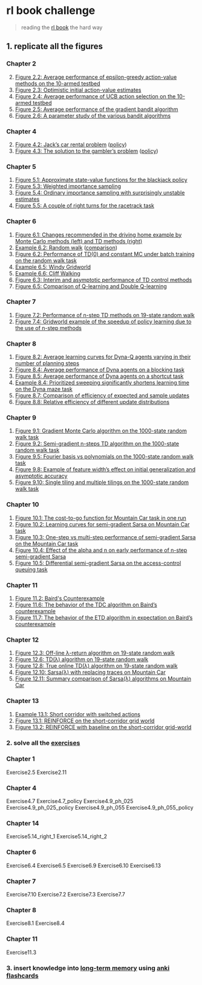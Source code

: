 # rl book challenge

>reading the [rl book](http://incompleteideas.net/book/RLbook2018trimmed.pdf) the hard way

## 1. replicate all the figures

### Chapter 2
2. [Figure 2.2: Average performance of epsilon-greedy action-value methods on the 10-armed testbed](https://raw.githubusercontent.com/mtrazzi/rl-book-challenge/master/chapter2/plots/fig2.2.png)
3. [Figure 2.3: Optimistic initial action-value estimates](https://raw.githubusercontent.com/mtrazzi/rl-book-challenge/master/chapter2/plots/fig2.3.png)
4. [Figure 2.4: Average performance of UCB action selection on the 10-armed testbed](https://raw.githubusercontent.com/mtrazzi/rl-book-challenge/master/chapter2/plots/fig2.4.png)
5. [Figure 2.5: Average performance of the gradient bandit algorithm](https://raw.githubusercontent.com/mtrazzi/rl-book-challenge/master/chapter2/plots/fig2.5.png)
6. [Figure 2.6: A parameter study of the various bandit algorithms](https://raw.githubusercontent.com/mtrazzi/rl-book-challenge/master/chapter2/plots/fig2.6.png)

### Chapter 4
2. [Figure 4.2: Jack’s car rental problem](https://raw.githubusercontent.com/mtrazzi/rl-book-challenge/master/chapter4/plots/fig4.2.png) ([policy](https://raw.githubusercontent.com/mtrazzi/rl-book-challenge/master/chapter4/plots/fig4.2_policy.png))
3. [Figure 4.3: The solution to the gambler’s problem](https://raw.githubusercontent.com/mtrazzi/rl-book-challenge/master/chapter4/plots/fig4.3.png) ([policy](https://raw.githubusercontent.com/mtrazzi/rl-book-challenge/master/chapter4/plots/fig4.3_policy.png))

### Chapter 5
1. [Figure 5.1: Approximate state-value functions for the blackjack policy](https://raw.githubusercontent.com/mtrazzi/rl-book-challenge/master/chapter5/plots/fig5.1.png)
2. [Figure 5.3: Weighted importance sampling](https://raw.githubusercontent.com/mtrazzi/rl-book-challenge/master/chapter5/plots/fig5.3.png)
3. [Figure 5.4: Ordinary importance sampling with surprisingly unstable estimates](https://raw.githubusercontent.com/mtrazzi/rl-book-challenge/master/chapter5/plots/fig5.4.png)
4. [Figure 5.5: A couple of right turns for the racetrack task](https://raw.githubusercontent.com/mtrazzi/rl-book-challenge/master/chapter5/plots/fig5.5_left.png)

### Chapter 6
1. [Figure 6.1: Changes recommended in the driving home example by Monte Carlo methods (left)
and TD methods (right)](https://raw.githubusercontent.com/mtrazzi/rl-book-challenge/master/chapter6/plots/fig6.1.png)
2. [Example 6.2: Random walk](https://raw.githubusercontent.com/mtrazzi/rl-book-challenge/master/chapter6/plots/example6.2.png) ([comparison](https://raw.githubusercontent.com/mtrazzi/rl-book-challenge/master/chapter6/plots/example6.2_comparison.png))
3. [Figure 6.2: Performance of TD(0) and constant MC under batch training on the random walk task](https://raw.githubusercontent.com/mtrazzi/rl-book-challenge/master/chapter6/plots/fig6.2.png)
4. [Example 6.5: Windy Gridworld](https://raw.githubusercontent.com/mtrazzi/rl-book-challenge/master/chapter6/plots/example6.5.png)
5. [Example 6.6: Cliff Walking](https://raw.githubusercontent.com/mtrazzi/rl-book-challenge/master/chapter6/plots/example6.6.png)
6. [Figure 6.3: Interim and asymptotic performance of TD control methods](https://raw.githubusercontent.com/mtrazzi/rl-book-challenge/master/chapter6/plots/fig6.3_comparison.png)
7. [Figure 6.5: Comparison of Q-learning and Double Q-learning](https://raw.githubusercontent.com/mtrazzi/rl-book-challenge/master/chapter6/plots/fig6.5.png)

### Chapter 7
1. [Figure 7.2: Performance of n-step TD methods on 19-state random walk](https://raw.githubusercontent.com/mtrazzi/rl-book-challenge/master/chapter7/plots/fig7.2_comparison.png)
2. [Figure 7.4: Gridworld example of the speedup of policy learning due to the use of n-step
methods](https://raw.githubusercontent.com/mtrazzi/rl-book-challenge/master/chapter7/plots/fig7.4.png)

### Chapter 8
1. [Figure 8.2: Average learning curves for Dyna-Q agents varying in their number of planning steps](https://raw.githubusercontent.com/mtrazzi/rl-book-challenge/master/chapter8/plots/fig8.2.png)
2. [Figure 8.4: Average performance of Dyna agents on a blocking task](https://raw.githubusercontent.com/mtrazzi/rl-book-challenge/master/chapter8/plots/fig8.4.png)
3. [Figure 8.5: Average performance of Dyna agents on a shortcut task](https://raw.githubusercontent.com/mtrazzi/rl-book-challenge/master/chapter8/plots/fig8.5.png)
4. [Example 8.4: Prioritized sweeping significantly shortens learning time on the Dyna maze task](https://raw.githubusercontent.com/mtrazzi/rl-book-challenge/master/chapter8/plots/example.8.4.png)
5. [Figure 8.7: Comparison of efficiency of expected and sample updates](https://raw.githubusercontent.com/mtrazzi/rl-book-challenge/master/chapter8/plots/fig8.7.png)
6. [Figure 8.8: Relative efficiency of different update distributions](https://raw.githubusercontent.com/mtrazzi/rl-book-challenge/master/chapter8/plots/fig8.8.png)

### Chapter 9
1. [Figure 9.1: Gradient Monte Carlo algorithm on the 1000-state random walk task](https://raw.githubusercontent.com/mtrazzi/rl-book-challenge/master/chapter9/plots/fig9.1.png)
2. [Figure 9.2: Semi-gradient n-steps TD algorithm on the 1000-state random walk task](https://raw.githubusercontent.com/mtrazzi/rl-book-challenge/master/chapter9/plots/fig9.2.png)
3. [Figure 9.5: Fourier basis vs polynomials on the 1000-state random walk task](https://raw.githubusercontent.com/mtrazzi/rl-book-challenge/master/chapter9/plots/fig9.5_comparison.png)
4. [Figure 9.8: Example of feature width’s effect on initial generalization and asymptotic accuracy](https://raw.githubusercontent.com/mtrazzi/rl-book-challenge/master/chapter9/plots/fig9.8.png)
5. [Figure 9.10: Single tiling and multiple tilings on the 1000-state random walk task](https://raw.githubusercontent.com/mtrazzi/rl-book-challenge/master/chapter9/plots/fig9.10.png)

### Chapter 10
1. [Figure 10.1: The cost-to-go function for Mountain Car task in one run](https://raw.githubusercontent.com/mtrazzi/rl-book-challenge/master/chapter10/plots/fig10.1.png)
2. [Figure 10.2: Learning curves for semi-gradient Sarsa on Mountain Car task](https://raw.githubusercontent.com/mtrazzi/rl-book-challenge/master/chapter10/plots/fig10.2.png)
3. [Figure 10.3: One-step vs multi-step performance of semi-gradient Sarsa on the Mountain Car task](https://raw.githubusercontent.com/mtrazzi/rl-book-challenge/master/chapter10/plots/fig10.3.png)
4. [Figure 10.4: Effect of the alpha and n on early performance of n-step semi-gradient Sarsa](https://raw.githubusercontent.com/mtrazzi/rl-book-challenge/master/chapter10/plots/fig10.4.png)
5. [Figure 10.5: Differential semi-gradient Sarsa on the access-control queuing task](https://raw.githubusercontent.com/mtrazzi/rl-book-challenge/master/chapter10/plots/fig10.5.png)

### Chapter 11
1. [Figure 11.2: Baird's Counterexample](https://raw.githubusercontent.com/mtrazzi/rl-book-challenge/master/chapter11/plots/fig11.2.png)
2. [Figure 11.6: The behavior of the TDC algorithm on Baird’s counterexample](https://raw.githubusercontent.com/mtrazzi/rl-book-challenge/master/chapter11/plots/fig11.6.png)
3. [Figure 11.7: The behavior of the ETD algorithm in expectation on Baird’s counterexample](https://raw.githubusercontent.com/mtrazzi/rl-book-challenge/master/chapter11/plots/fig11.7.png)

### Chapter 12
1. [Figure 12.3: Off-line λ-return algorithm on 19-state random walk](https://raw.githubusercontent.com/mtrazzi/rl-book-challenge/master/chapter12/plots/fig12.3.png)
2. [Figure 12.6: TD(λ) algorithm on 19-state random walk](https://raw.githubusercontent.com/mtrazzi/rl-book-challenge/master/chapter12/plots/fig12.6.png)
3. [Figure 12.8: True online TD(λ) algorithm on 19-state random walk](https://raw.githubusercontent.com/mtrazzi/rl-book-challenge/master/chapter12/plots/fig12.8.png)
4. [Figure 12.10: Sarsa(λ) with replacing traces on Mountain Car](https://raw.githubusercontent.com/mtrazzi/rl-book-challenge/master/chapter12/plots/fig12.10.png)
5. [Figure 12.11: Summary comparison of Sarsa(λ) algorithms on Mountain Car](https://raw.githubusercontent.com/mtrazzi/rl-book-challenge/master/chapter12/plots/fig12.11.png)

### Chapter 13
1. [Example 13.1: Short corridor with switched actions](https://raw.githubusercontent.com/mtrazzi/rl-book-challenge/master/chapter13/plots/example.13.1.png)
2. [Figure 13.1: REINFORCE on the short-corridor grid world](https://raw.githubusercontent.com/mtrazzi/rl-book-challenge/master/chapter13/plots/fig13.1.png)
3. [Figure 13.2: REINFORCE with baseline on the short-corridor grid-world](https://raw.githubusercontent.com/mtrazzi/rl-book-challenge/master/chapter13/plots/fig13.2.png)

### 2. solve all the [exercises](https://github.com/mtrazzi/rl-book-challenge/tree/master/exercises.txt)

### Chapter 1
Exercise2.5
Exercise2.11

### Chapter 4
Exercise4.7
Exercise4.7_policy
Exercise4.9_ph_025
Exercise4.9_ph_025_policy
Exercise4.9_ph_055
Exercise4.9_ph_055_policy

### Chapter 14
Exercise5.14_right_1
Exercise5.14_right_2

### Chapter 6
Exercise6.4
Exercise6.5
Exercise6.9
Exercise6.10
Exercise6.13

### Chapter 7
Exercise7.10
Exercise7.2
Exercise7.3
Exercise7.7

### Chapter 8
Exercise8.1
Exercise8.4

### Chapter 11
Exercise11.3

### 3. insert knowledge into  [long-term memory](http://augmentingcognition.com/ltm.html) using [anki](https://apps.ankiweb.net/) [flashcards](https://drive.google.com/open?id=1K2B8FsxHShDDER9EXIHDrirBbXf7M2K4)
